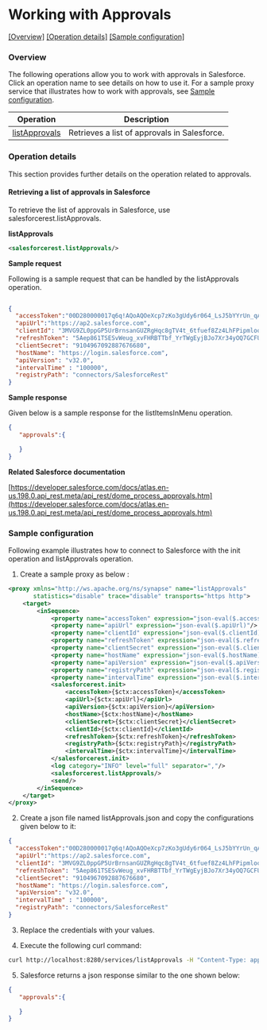 # Working with Approvals

[[Overview]](#overview)  [[Operation details]](#operation-details)  [[Sample configuration]](#sample-configuration)

### Overview 

The following operations allow you to work with approvals in Salesforce. Click an operation name to see details on how to use it.
For a sample proxy service that illustrates how to work with approvals, see [Sample configuration](#sample-configuration).

| Operation        | Description |
| ------------- |-------------|
| [listApprovals](#retrieving-a-list-of-approvals-in-salesforce)    | Retrieves a list of approvals in Salesforce. |

### Operation details

This section provides further details on the operation related to approvals.

#### Retrieving a list of approvals in Salesforce
To retrieve the list of approvals in Salesforce, use salesforcerest.listApprovals.

**listApprovals**
```xml
<salesforcerest.listApprovals/>
```

**Sample request**

Following is a sample request that can be handled by the listApprovals operation.
```json

{
  "accessToken":"00D280000017q6q!AQoAQOeXcp7zKo3gUdy6r064_LsJ5bYYrUn_qAZG9TtKFLPfUMRxiato.E162_2XAtCTZLFQTbNk2Rz6Zm_juSakFE_aaBPp",
  "apiUrl":"https://ap2.salesforce.com",
  "clientId": "3MVG9ZL0ppGP5UrBrnsanGUZRgHqc8gTV4t_6tfuef8Zz4LhFPipmlooU6GBszpplbTzVXXWjqkGHubhRip1s",
  "refreshToken": "5Aep861TSESvWeug_xvFHRBTTbf_YrTWgEyjBJo7Xr34yOQ7GCFUN5DnNPxzDIoGoWi4evqOl_lT1B9nE5dAtSb",
  "clientSecret": "9104967092887676680",
  "hostName": "https://login.salesforce.com",
  "apiVersion": "v32.0",
  "intervalTime" : "100000",
  "registryPath": "connectors/SalesforceRest"
}
```
**Sample response**

Given below is a sample response for the listItemsInMenu operation.

```json
{
   "approvals":{

   }
}
```

**Related Salesforce documentation**

[https://developer.salesforce.com/docs/atlas.en-us.198.0.api_rest.meta/api_rest/dome_process_approvals.htm](https://developer.salesforce.com/docs/atlas.en-us.198.0.api_rest.meta/api_rest/dome_process_approvals.htm)

### Sample configuration

Following example illustrates how to connect to Salesforce with the init operation and listApprovals operation.

1. Create a sample proxy as below :

```xml
<proxy xmlns="http://ws.apache.org/ns/synapse" name="listApprovals"
       statistics="disable" trace="disable" transports="https http">
    <target>
        <inSequence>
            <property name="accessToken" expression="json-eval($.accessToken)"/>
            <property name="apiUrl" expression="json-eval($.apiUrl)"/>
            <property name="clientId" expression="json-eval($.clientId)"/>
            <property name="refreshToken" expression="json-eval($.refreshToken)"/>
            <property name="clientSecret" expression="json-eval($.clientSecret)"/>
            <property name="hostName" expression="json-eval($.hostName)"/>
            <property name="apiVersion" expression="json-eval($.apiVersion)"/>
            <property name="registryPath" expression="json-eval($.registryPath)"/>
            <property name="intervalTime" expression="json-eval($.intervalTime)"/>
            <salesforcerest.init>
                <accessToken>{$ctx:accessToken}</accessToken>
                <apiUrl>{$ctx:apiUrl}</apiUrl>
                <apiVersion>{$ctx:apiVersion}</apiVersion>
                <hostName>{$ctx:hostName}</hostName>
                <clientSecret>{$ctx:clientSecret}</clientSecret>
                <clientId>{$ctx:clientId}</clientId>
                <refreshToken>{$ctx:refreshToken}</refreshToken>
                <registryPath>{$ctx:registryPath}</registryPath>
                <intervalTime>{$ctx:intervalTime}</intervalTime>
            </salesforcerest.init>
            <log category="INFO" level="full" separator=","/>
            <salesforcerest.listApprovals/>
            <send/>
        </inSequence>
    </target>
</proxy>
```

2. Create a json file named listApprovals.json and copy the configurations given below to it:

```json
{
  "accessToken":"00D280000017q6q!AQoAQOeXcp7zKo3gUdy6r064_LsJ5bYYrUn_qAZG9TtKFLPfUMRxiato.E162_2XAtCTZLFQTbNk2Rz6Zm_juSakFE_aaBPp",
  "apiUrl":"https://ap2.salesforce.com",
  "clientId": "3MVG9ZL0ppGP5UrBrnsanGUZRgHqc8gTV4t_6tfuef8Zz4LhFPipmlooU6GBszpplbTzVXXWjqkGHubhRip1s",
  "refreshToken": "5Aep861TSESvWeug_xvFHRBTTbf_YrTWgEyjBJo7Xr34yOQ7GCFUN5DnNPxzDIoGoWi4evqOl_lT1B9nE5dAtSb",
  "clientSecret": "9104967092887676680",
  "hostName": "https://login.salesforce.com",
  "apiVersion": "v32.0",
  "intervalTime" : "100000",
  "registryPath": "connectors/SalesforceRest"
}                     
```
3. Replace the credentials with your values.

4. Execute the following curl command:

```bash
curl http://localhost:8280/services/listApprovals -H "Content-Type: application/json" -d @listApprovals.json
```

5. Salesforce returns a json response similar to the one shown below:
 
```json
{
   "approvals":{

   }
}
```
